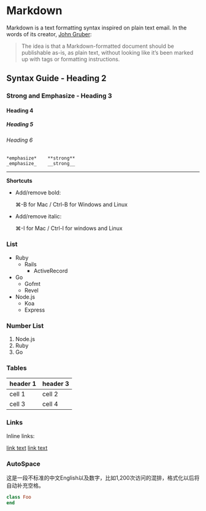 # Markdown

Markdown is a text formatting syntax inspired on plain text email. In the words of its creator, [John Gruber][]:

> The idea is that a Markdown-formatted document should be publishable as-is, as plain text, without looking like it’s been marked up with tags or formatting instructions.

[John Gruber]: http://daringfireball.net/


## Syntax Guide - Heading 2

### Strong and Emphasize - Heading 3

#### Heading 4

##### Heading 5

###### Heading 6

```
*emphasize*    **strong**
_emphasize_    __strong__
```

----

**Shortcuts**

- Add/remove bold:

  ⌘-B for Mac / Ctrl-B for Windows and Linux

- Add/remove italic:

  ⌘-I for Mac / Ctrl-I for windows and Linux

### List

- Ruby
  - Rails
    - ActiveRecord
- Go
  - Gofmt
  - Revel
- Node.js
  - Koa
  - Express

### Number List
1. Node.js
2. Ruby
3. Go

### Tables

| header 1 | header 3 |
| -------- | -------- |
| cell 1   | cell 2   |
| cell 3   | cell 4   |

### Links

Inline links:

[link text](http://url.com/ "title")
[link text](http://url.com/)

### AutoSpace

这是一段不标准的中文English以及数字，比如1,200次访问的混排，格式化以后将自动补充空格。

```rb
class Foo
end
```

